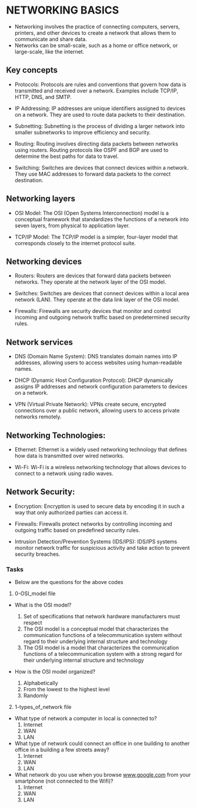 # NETWORKING BASICS
* Networking involves the practice of connecting computers, servers, printers, and other devices to create a network that allows them to communicate and share data.
* Networks can be small-scale, such as a home or office network, or large-scale, like the internet.

## Key concepts
* Protocols: Protocols are rules and conventions that govern how data is transmitted and received over a network. Examples include TCP/IP, HTTP, DNS, and SMTP.

* IP Addressing: IP addresses are unique identifiers assigned to devices on a network. They are used to route data packets to their destination.

* Subnetting: Subnetting is the process of dividing a larger network into smaller subnetworks to improve efficiency and security.

* Routing: Routing involves directing data packets between networks using routers. Routing protocols like OSPF and BGP are used to determine the best paths for data to travel.

* Switching: Switches are devices that connect devices within a network. They use MAC addresses to forward data packets to the correct destination.

## Networking layers
* OSI Model: The OSI (Open Systems Interconnection) model is a conceptual framework that standardizes the functions of a network into seven layers, from physical to application layer.

* TCP/IP Model: The TCP/IP model is a simpler, four-layer model that corresponds closely to the internet protocol suite.

## Networking devices
* Routers: Routers are devices that forward data packets between networks. They operate at the network layer of the OSI model.

* Switches: Switches are devices that connect devices within a local area network (LAN). They operate at the data link layer of the OSI model.

* Firewalls: Firewalls are security devices that monitor and control incoming and outgoing network traffic based on predetermined security rules.

## Network services
* DNS (Domain Name System): DNS translates domain names into IP addresses, allowing users to access websites using human-readable names.

* DHCP (Dynamic Host Configuration Protocol): DHCP dynamically assigns IP addresses and network configuration parameters to devices on a network.

* VPN (Virtual Private Network): VPNs create secure, encrypted connections over a public network, allowing users to access private networks remotely.

## Networking Technologies:
* Ethernet: Ethernet is a widely used networking technology that defines how data is transmitted over wired networks.

* Wi-Fi: Wi-Fi is a wireless networking technology that allows devices to connect to a network using radio waves.

## Network Security:
* Encryption: Encryption is used to secure data by encoding it in such a way that only authorized parties can access it.

* Firewalls: Firewalls protect networks by controlling incoming and outgoing traffic based on predefined security rules.

* Intrusion Detection/Prevention Systems (IDS/IPS): IDS/IPS systems monitor network traffic for suspicious activity and take action to prevent security breaches.

### Tasks
* Below are the questions for the above codes
1. 0-OSI_model file
* What is the OSI model?

   1. Set of specifications that network hardware manufacturers must respect
   2. The OSI model is a conceptual model that characterizes the communication functions of a telecommunication system without regard to their underlying internal structure and technology
   3. The OSI model is a model that characterizes the communication functions of a telecommunication system with a strong regard for their underlying internal structure and technology

* How is the OSI model organized?

   1. Alphabetically
   2. From the lowest to the highest level
   3. Randomly

2. 1-types_of_network file

* What type of network a computer in local is connected to?
  1. Internet
  2. WAN
  3. LAN
* What type of network could connect an office in one building to another office in a building a few streets away?
  1. Internet
  2. WAN
  3. LAN
* What network do you use when you browse www.google.com from your smartphone (not connected to the Wifi)?
  1. Internet
  2. WAN
  3. LAN
